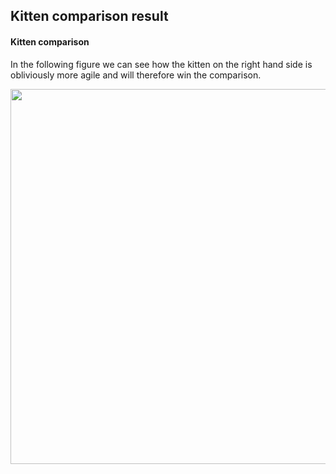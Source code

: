 Kitten comparison result
----------------

#### Kitten comparison
In the following figure we can see how the kitten on the right hand side is obliviously more agile and will therefore win the comparison.

<img src="https://github.com/icse18-FAST/FAST/blob/master/results/plots/kittenfight.png" width="600">
